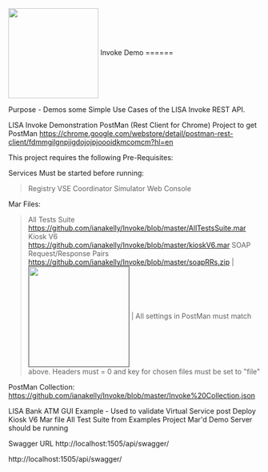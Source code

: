 <img align="center" height="180" src="http://www.weebly.com/uploads/2/4/3/9/24397769/1986986_orig.png">
Invoke Demo
======

Purpose - Demos some Simple Use Cases of the LISA Invoke REST API.

LISA Invoke Demonstration PostMan (Rest Client for Chrome) Project to get PostMan https://chrome.google.com/webstore/detail/postman-rest-client/fdmmgilgnpjigdojojpjoooidkmcomcm?hl=en

This project requires the following Pre-Requisites:

Services Must be started before running:
>Registry
>VSE
>Coordinator
>Simulator
>Web Console

Mar Files:
>All Tests Suite https://github.com/ianakelly/Invoke/blob/master/AllTestsSuite.mar
>Kiosk V6 https://github.com/ianakelly/Invoke/blob/master/kioskV6.mar
>SOAP Request/Response Pairs https://github.com/ianakelly/Invoke/blob/master/soapRRs.zip 
|<img align="center" height="200" border ="1" src=https://raw.githubusercontent.com/ianakelly/Invoke/master/Screenshot%202014-05-06%2008.28.31.png> |
>All settings in PostMan must match above.  Headers must = 0 and key for chosen files must be set to "file"

PostMan Collection:
https://github.com/ianakelly/Invoke/blob/master/Invoke%20Collection.json

LISA Bank ATM GUI Example - Used to validate Virtual Service post Deploy
Kiosk V6 Mar file
All Test Suite from Examples Project Mar'd
Demo Server should be running

Swagger URL http://localhost:1505/api/swagger/


http://localhost:1505/api/swagger/
